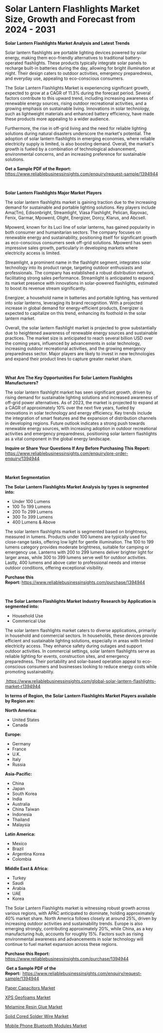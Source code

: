 <p><h1>Solar Lantern Flashlights Market Size, Growth and Forecast from 2024 - 2031</h1></p><p><strong>Solar Lantern Flashlights Market Analysis and Latest Trends</strong></p>
<p><p>Solar lantern flashlights are portable lighting devices powered by solar energy, making them eco-friendly alternatives to traditional battery-operated flashlights. These products typically integrate solar panels to recharge built-in batteries during the day, allowing for bright illumination at night. Their design caters to outdoor activities, emergency preparedness, and everyday use, appealing to eco-conscious consumers.</p><p>The Solar Lantern Flashlights Market is experiencing significant growth, expected to grow at a CAGR of 11.3% during the forecast period. Several factors contribute to this upward trend, including increasing awareness of renewable energy sources, rising outdoor recreational activities, and a growing emphasis on sustainable living. Innovations in solar technology, such as lightweight materials and enhanced battery efficiency, have made these products more appealing to a wider audience.</p><p>Furthermore, the rise in off-grid living and the need for reliable lighting solutions during natural disasters underscore the market's potential. The adoption of solar lantern flashlights in emerging economies, where reliable electricity supply is limited, is also boosting demand. Overall, the market's growth is fueled by a combination of technological advancement, environmental concerns, and an increasing preference for sustainable solutions.</p></p>
<p><strong>Get a Sample PDF of the Report:&nbsp;</strong> <a href="https://www.reliablebusinessinsights.com/enquiry/request-sample/1394944">https://www.reliablebusinessinsights.com/enquiry/request-sample/1394944</a></p>
<p>&nbsp;</p>
<p><strong>Solar Lantern Flashlights Major Market Players</strong></p>
<p><p>The solar lantern flashlights market is gaining traction due to the increasing demand for sustainable and portable lighting solutions. Key players include Ama(Tm), Edisonbright, Streamlight, Viasa Flashlight, Pelican, Rayovac, Fenix, Garmar, Mpowerd, Olight, Energizer, Dorcy, Klarus, and Abcsell. </p><p>Mpowerd, known for its Luci line of solar lanterns, has gained popularity in both consumer and humanitarian sectors. The company focuses on renewable energy and sustainability, positioning itself for significant growth as eco-conscious consumers seek off-grid solutions. Mpowerd has seen impressive sales growth, particularly in developing markets where electricity access is limited.</p><p>Streamlight, a prominent name in the flashlight segment, integrates solar technology into its product range, targeting outdoor enthusiasts and professionals. The company has established a robust distribution network, facilitating strong sales performance. Streamlight is anticipated to expand its market presence with innovations in solar-powered flashlights, estimated to boost its revenue stream significantly.</p><p>Energizer, a household name in batteries and portable lighting, has ventured into solar lanterns, leveraging its brand recognition. With a projected increase in global demand for energy-efficient products, Energizer is expected to capitalize on this trend, enhancing its foothold in the solar lantern market.</p><p>Overall, the solar lantern flashlight market is projected to grow substantially due to heightened awareness of renewable energy sources and sustainable practices. The market size is anticipated to reach several billion USD over the coming years, influenced by advancements in solar technology, increasing outdoor recreational activities, and the growing emergency preparedness sector. Major players are likely to invest in new technologies and expand their product lines to capture greater market share.</p></p>
<p>&nbsp;</p>
<p><strong>What Are The Key Opportunities For Solar Lantern Flashlights Manufacturers?</strong></p>
<p><p>The solar lantern flashlight market has seen significant growth, driven by rising demand for sustainable lighting solutions and increased awareness of off-grid power alternatives. As of 2023, the market is projected to expand at a CAGR of approximately 10% over the next five years, fueled by innovations in solar technology and energy efficiency. Key trends include the integration of smart features and the expansion of distribution channels in developing regions. Future outlook indicates a strong push towards renewable energy sources, with increasing adoption in outdoor recreational activities and emergency preparedness, positioning solar lantern flashlights as a vital component in the global energy landscape.</p></p>
<p><strong>Inquire or Share Your Questions If Any Before Purchasing This Report:</strong> <a href="https://www.reliablebusinessinsights.com/enquiry/pre-order-enquiry/1394944">https://www.reliablebusinessinsights.com/enquiry/pre-order-enquiry/1394944</a></p>
<p>&nbsp;</p>
<p><strong>Market Segmentation</strong></p>
<p><strong>The Solar Lantern Flashlights Market Analysis by types is segmented into:</strong></p>
<p><ul><li>Under 100 Lumens</li><li>100 To 199 Lumens</li><li>200 To 299 Lumens</li><li>300 To 399 Lumens</li><li>400 Lumens & Above</li></ul></p>
<p><p>The solar lantern flashlights market is segmented based on brightness, measured in lumens. Products under 100 lumens are typically used for close-range tasks, offering low light for gentle illumination. The 100 to 199 lumens category provides moderate brightness, suitable for camping or emergency use. Lanterns with 200 to 299 lumens deliver brighter light for larger areas, while 300 to 399 lumens serve well for outdoor activities. Lastly, 400 lumens and above cater to professional needs and intense outdoor conditions, offering exceptional visibility.</p></p>
<p><strong>Purchase this Report:&nbsp;</strong><a href="https://www.reliablebusinessinsights.com/purchase/1394944">https://www.reliablebusinessinsights.com/purchase/1394944</a></p>
<p>&nbsp;</p>
<p><strong>The Solar Lantern Flashlights Market Industry Research by Application is segmented into:</strong></p>
<p><ul><li>Household Use</li><li>Commerical Use</li></ul></p>
<p><p>The solar lantern flashlights market caters to diverse applications, primarily in household and commercial sectors. In households, these devices provide efficient and sustainable lighting solutions, especially in areas with limited electricity access. They enhance safety during outages and support outdoor activities. In commercial settings, solar lantern flashlights serve as reliable lighting for events, construction sites, and emergency preparedness. Their portability and solar-based operation appeal to eco-conscious consumers and businesses looking to reduce energy costs while promoting sustainability.</p></p>
<p><a href="https://www.reliablebusinessinsights.com/global-solar-lantern-flashlights-market-r1394944">&nbsp;https://www.reliablebusinessinsights.com/global-solar-lantern-flashlights-market-r1394944</a></p>
<p><strong>In terms of Region, the Solar Lantern Flashlights Market Players available by Region are:</strong></p>
<p>
    <p> <strong> North America: </strong>
        <ul>
            <li>United States</li>
            <li>Canada</li>
        </ul>
        </p> 
    <p> <strong> Europe: </strong>
        <ul>
            <li>Germany</li>
            <li>France</li>
            <li>U.K.</li>
            <li>Italy</li>
            <li>Russia</li>
        </ul>
        </p> 
    <p> <strong> Asia-Pacific: </strong>
        <ul>
            <li>China</li>
            <li>Japan</li>
            <li>South Korea</li>
            <li>India</li>
            <li>Australia</li>
            <li>China Taiwan</li>
            <li>Indonesia</li>
            <li>Thailand</li>
            <li>Malaysia</li>
        </ul>
        </p> 
    <p> <strong> Latin America: </strong>
        <ul>
            <li>Mexico</li>
            <li>Brazil</li>
            <li>Argentina Korea</li>
            <li>Colombia</li>
        </ul>
        </p> 
    <p> <strong> Middle East & Africa: </strong>
        <ul>
            <li>Turkey</li>
            <li>Saudi</li>
            <li>Arabia</li>
            <li>UAE</li>
            <li>Korea</li>
        </ul>
    </p>
    </p>
<p><p>The Solar Lantern Flashlights market is witnessing robust growth across various regions, with APAC anticipated to dominate, holding approximately 40% market share. North America follows closely at around 25%, driven by increasing outdoor activities and sustainability trends. Europe is also emerging strongly, contributing approximately 20%, while China, as a key manufacturing hub, accounts for roughly 15%. Factors such as rising environmental awareness and advancements in solar technology will continue to fuel market expansion across these regions.</p></p>
<p><strong>Purchase this Report: </strong><a href="https://www.reliablebusinessinsights.com/purchase/1394944">https://www.reliablebusinessinsights.com/purchase/1394944</a></p>
<p>&nbsp;<strong>Get a Sample PDF of the Report:&nbsp;&nbsp;</strong><a href="https://www.reliablebusinessinsights.com/enquiry/request-sample/1394944">https://www.reliablebusinessinsights.com/enquiry/request-sample/1394944</a></p>
<p><strong></strong></p>
<p><p><a href="https://www.linkedin.com/pulse/how-paper-capacitors-market-changing-from-2024-2031-startagem-mcewc?trackingId=f6UlMGTxT6yFKrsAeyqgfQ%3D%3D">Paper Capacitors Market</a></p><p><a href="https://github.com/gailasejs/Market-Research-Report-List-1/blob/main/xps-geofoams-market.md">XPS Geofoams Market</a></p><p><a href="https://issuu.com/reportprime-2/docs/melamine-resin-glue-market-size-203_a8c550e4370820">Melamine Resin Glue Market</a></p><p><a href="https://issuu.com/reportprime-2/docs/solid-cored-solder-wire-market-size_f02ee8bb16aa64">Solid Cored Solder Wire Market</a></p><p><a href="https://github.com/MaryNelson695/Market-Research-Report-List-1/blob/main/mobile-phone-bluetooth-modules-market.md">Mobile Phone Bluetooth Modules Market</a></p></p>